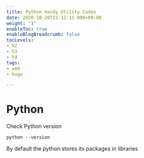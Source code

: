 ```yaml
---
title: Python Handy Utility Codes
date: 2020-10-20T15:12:15.000+09:00
weight: "1"
enableToc: true
enableBlogBreadcrumb: false
tocLevels:
- h2
- h3
- h4
tags:
- web
- hugo

---
```

# Python

Check Python version

    python --version

By default the python stores its packages in libraries